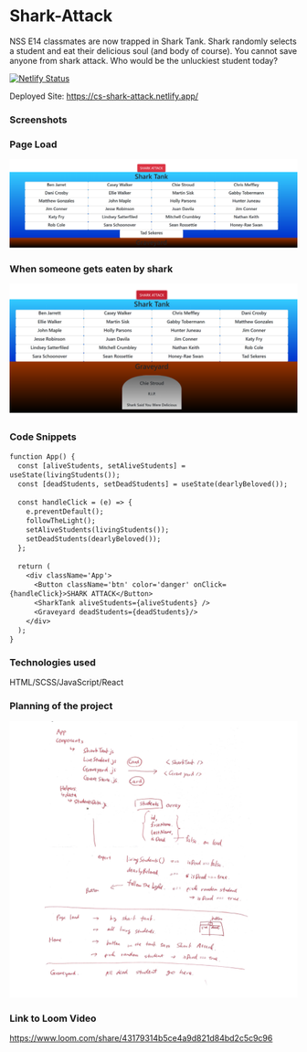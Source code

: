 # Shark-Attack

NSS E14 classmates are now trapped in Shark Tank. Shark randomly selects a student and eat their delicious soul (and body of course). You cannot save anyone from shark attack. Who would be the unluckiest student today?

[![Netlify Status](https://api.netlify.com/api/v1/badges/9ae5d517-c9f1-4de2-a9e4-058a5ac7dba8/deploy-status)](https://app.netlify.com/sites/cs-shark-attack/deploys)

Deployed Site:
https://cs-shark-attack.netlify.app/

### Screenshots
<div>
  <h3>Page Load</h3>
  <img src='./src/assets/pageload.png' width='800px'>
  <h3>When someone gets eaten by shark</h3>
  <img src='./src/assets/rip.png' width='800px'>
</div>

### Code Snippets
```
function App() {
  const [aliveStudents, setAliveStudents] = useState(livingStudents());
  const [deadStudents, setDeadStudents] = useState(dearlyBeloved());

  const handleClick = (e) => {
    e.preventDefault();
    followTheLight();
    setAliveStudents(livingStudents());
    setDeadStudents(dearlyBeloved());
  };

  return (
    <div className='App'>
      <Button className='btn' color='danger' onClick={handleClick}>SHARK ATTACK</Button>
      <SharkTank aliveStudents={aliveStudents} />
      <Graveyard deadStudents={deadStudents}/>
    </div>
  );
}
```

### Technologies used
HTML/SCSS/JavaScript/React

### Planning of the project
<img src='./src/assets/planning.png' width='800px'>

### Link to Loom Video
https://www.loom.com/share/43179314b5ce4a9d821d84bd2c5c9c96
